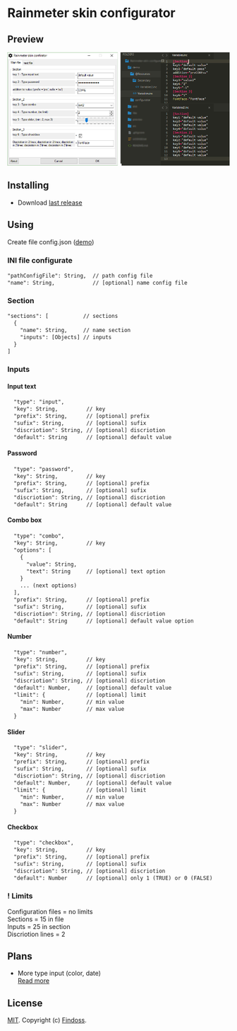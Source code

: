 # Rainmeter skin configurator

## Preview
![preview](preview/preview.png)

## Installing
* Download [last release](https://github.com/Findoss/Rainmeter-skin-configurator/releases)

## Using
Create file config.json ([demo](https://github.com/Findoss/Rainmeter-skin-configurator/blob/master/demo/configurator/config.json))

### INI file configurate
```
"pathConfigFile": String,  // path config file
"name": String,            // [optional] name config file
```

### Section
```
"sections": [           // sections
  {
    "name": String,     // name section
    "inputs": [Objects] // inputs
  }
]
```

### Inputs

#### Input text
```
  "type": "input", 
  "key": String,         // key
  "prefix": String,      // [optional] prefix
  "sufix": String,       // [optional] sufix
  "discriotion": String, // [optional] discriotion
  "default": String      // [optional] default value
```

#### Password
```
  "type": "password", 
  "key": String,         // key
  "prefix": String,      // [optional] prefix
  "sufix": String,       // [optional] sufix
  "discriotion": String, // [optional] discriotion
  "default": String      // [optional] default value
```

#### Combo box
```
  "type": "combo", 
  "key": String,         // key
  "options": [
    {
      "value": String,
      "text": String     // [optional] text option
    }
    ... (next options)
  ],
  "prefix": String,      // [optional] prefix
  "sufix": String,       // [optional] sufix
  "discriotion": String, // [optional] discriotion
  "default": String      // [optional] default value option
```

#### Number
```
  "type": "number", 
  "key": String,         // key
  "prefix": String,      // [optional] prefix
  "sufix": String,       // [optional] sufix
  "discriotion": String, // [optional] discriotion
  "default": Number,     // [optional] default value
  "limit": {             // [optional] limit
    "min": Number,       // min value
    "max": Number        // max value
  }
```

#### Slider
```
  "type": "slider", 
  "key": String,         // key
  "prefix": String,      // [optional] prefix
  "sufix": String,       // [optional] sufix
  "discriotion": String, // [optional] discriotion
  "default": Number,     // [optional] default value
  "limit": {             // [optional] limit
    "min": Number,       // min value
    "max": Number        // max value
  }
```

#### Checkbox
```
  "type": "checkbox", 
  "key": String,         // key
  "prefix": String,      // [optional] prefix
  "sufix": String,       // [optional] sufix
  "discriotion": String, // [optional] discriotion
  "default": Number      // [optional] only 1 (TRUE) or 0 (FALSE)
```

### ! Limits
Configuration files = no limits  
Sections = 15 in file  
Inputs = 25 in section  
Discriotion lines = 2

## Plans
* More type input (color, date)  
[Read more](https://github.com/Findoss/Rainmeter-skin-configurator/projects)

## License
[MIT](https://github.com/Findoss/Rainmeter-skin-configurator/blob/master/LICENSE.txt). Copyright (c) [Findoss](https://github.com/Findoss).
